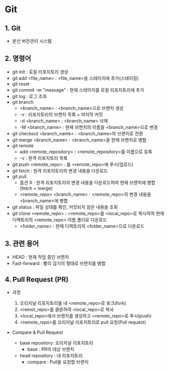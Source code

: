 # Git

## 1. Git
  - 분산 버전관리 시스템

## 2. 명령어
  - git init : 로컬 리포지토리 생성
  - git add <file_name> : <file_name>을 스테이지에 추가(스테이징)
  - git reset
  - git commit -m "message" : 현재 스테이지를 로컬 리포지토리에 추가 
  - git log : 로그 조회
  - git branch 
    - <branch_name> : <branch_name>으로 브랜치 생성
    - -v : 리포지토리의 브랜치 목록 + 마지막 커밋
    - -d <branch_name> : <branch_name> 삭제
    - -M <branch_name> : 현재 브랜치의 이름을 <branch_name>으로 변경
  - git checkout <branch_name> : <branch_name>의 브랜치로 전환
  - git merge <branch_name> : <branch_name>을 현재 브랜치로 병합
  - git remote
    - add <nickname> <remote_repository> : <remote_repository>를 <nickname> 이름으로 등록
    - -v : 원격 리포지토리 목록
  - git push <remote_repo> <branch> : <branch>를 <remote_repo>에 푸시(업로드)
  - git fetch : 원격 리포지토리의 변경 내용을 다운로드
  - git pull 
    - 옵션 X : 원격 리포지토리의 변경 내용을 다운로드하여 현재 브랜치에 병합(fetch + merge)
    - <remote_repo> <branch_name> : <remote_repo>의 변경 내용을 <branch_name>에 병합
  - git status : 파일 상태를 확인, 커밋되지 않은 내용을 조회
  - git clone <remote_repo> : <remote_repo>를 <local_repo>로 복사하여 현재 디렉토리의 <remote_repo> 이름 폴더로 다운로드
    - <folder_name> : 현재 디렉토리의 <folder_name>으로 다운로드

## 3. 관련 용어
  - HEAD : 현재 작업 중인 브랜치
  - Fast-forward : 빨리 감기의 형태로 브랜치를 병합

## 4. Pull Request (PR)
  - 과정
    1) 오리지널 리포지토리를 내 <remote_repo>로 포크(fork)
    2) <remot_repo>를 클론하여 <local_repo>로 복사
    3) <local_repo>에서 브랜치를 생성하고 <remote_repo>로 푸시(push)
    4) <remote_repo>를 오리지널 리포지토리로 pull 요청(Pull request)  

  - Compare & Pull Request
    - base repository: 오리지널 리포지토리
      - base : PR의 대상 브랜치
    - head repository : 내 리포지토리
      - compare : Pull을 요청할 브랜치